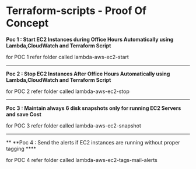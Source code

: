 # Terraform-scripts - Proof Of Concept

**Poc 1 : Start EC2 Instances during Office Hours Automatically using Lambda,CloudWatch and Terraform Script**

for POC 1 refer folder called lambda-aws-ec2-start

--------------------------------------------------------------------------------------------------------------

**Poc 2 : Stop EC2 Instances After Office Hours Automatically using Lambda,CloudWatch and Terraform Script**

for POC 2 refer folder called lambda-aws-ec2-stop

--------------------------------------------------------------------------------------------------------------

**Poc 3 : Maintain always 6 disk snapshots only for running EC2 Servers and save Cost**

for POC 3 refer folder called lambda-aws-ec2-snapshot

--------------------------------------------------------------------------------------------------------------
**
**Poc 4 : Send the alerts if EC2 instances are running without proper tagging ****

for POC 4 refer folder called lambda-aws-ec2-tags-mail-alerts
